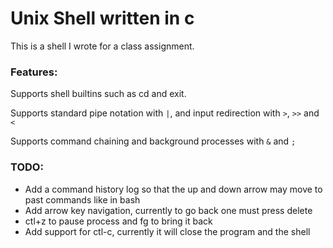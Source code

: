 # Unix Shell written in c
This is a shell I wrote for a class assignment. 

### Features:
Supports shell builtins such as cd and exit.

Supports standard pipe notation with ```|```, and input redirection with ```>```, ```>>``` and ```<```

Supports command chaining and background processes with ```&``` and ```;```

### TODO:
 - Add a command history log so that the up and down arrow may move to past commands like in bash
 - Add arrow key navigation, currently to go back one must press delete
 - ctl+z to pause process and fg to bring it back
 - Add support for ctl-c, currently it will close the program and the shell
